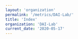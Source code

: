 ```yaml
---
layout: 'organization'
permalink: '/metrics/DAI-Lab/'
title: 'Index'
organization: 'DAI-Lab'
current_date: '2020-05-17'
---
```

